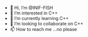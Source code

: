 - 👋 Hi, I’m @INIF-FISH
- 👀 I’m interested in C++
- 🌱 I’m currently learning C++
- 💞️ I’m looking to collaborate on C++
- 📫 How to reach me ...no please

<!---
INIF-FISH/INIF-FISH is a ✨ special ✨ repository because its `README.md` (this file) appears on your GitHub profile.
You can click the Preview link to take a look at your changes.
--->
